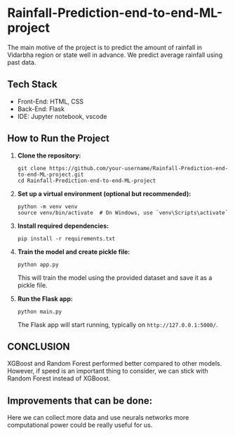 # Rainfall-Prediction-end-to-end-ML-project

The main motive of the project is to predict the amount of rainfall in Vidarbha region or state well in advance. We predict average rainfall using past data.


## Tech Stack

* Front-End: HTML, CSS
* Back-End: Flask
* IDE: Jupyter notebook, vscode

## How to Run the Project

1. **Clone the repository:**
   ```
   git clone https://github.com/your-username/Rainfall-Prediction-end-to-end-ML-project.git
   cd Rainfall-Prediction-end-to-end-ML-project
   ```

2. **Set up a virtual environment (optional but recommended):**
   ```
   python -m venv venv
   source venv/bin/activate  # On Windows, use `venv\Scripts\activate`
   ```

3. **Install required dependencies:**
   ```
   pip install -r requirements.txt
   ```

4. **Train the model and create pickle file:**
   ```
   python app.py
   ```
   This will train the model using the provided dataset and save it as a pickle file.

5. **Run the Flask app:**
   ```
   python main.py
   ```
   The Flask app will start running, typically on `http://127.0.0.1:5000/`.

## CONCLUSION

XGBoost and Random Forest performed better compared to other models. However, if speed is an important thing to consider, we can stick with Random Forest instead of XGBoost.


## Improvements that can be done:

Here we can collect more data and use neurals networks
more computational power could be really useful for us.
